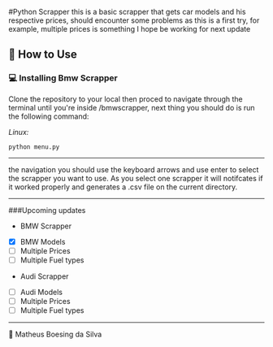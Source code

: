 #Python Scrapper
this is a basic scrapper that gets car models and his
respective prices, should encounter some problems as 
this is a first try, for example, multiple prices is
something I hope be working for next update
## 🚀 How to Use
### 💻 Installing Bmw Scrapper
Clone the repository to your local then proced to navigate
through the terminal until you're inside /bmwscrapper, next
thing you should do is run the following command:

*Linux:*
```
python menu.py
```
***
the navigation you should use the keyboard arrows and
use enter to select the scrapper you want to use.
As you select one scrapper it will notifcates if it worked
properly and generates a .csv file on the current directory.
***
###Upcoming updates
* BMW Scrapper
- [x] BMW Models
- [ ] Multiple Prices
- [ ] Multiple Fuel types
* Audi Scrapper
- [ ] Audi Models
- [ ] Multiple Prices
- [ ] Multiple Fuel types
****

📝 Matheus Boesing da Silva
